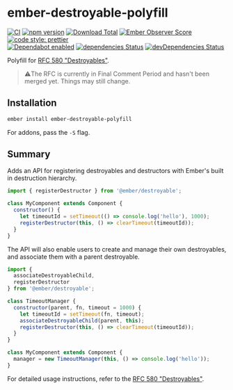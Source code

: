 # ember-destroyable-polyfill

[![CI](https://github.com/buschtoens/ember-destroyable-polyfill/workflows/CI/badge.svg)](https://github.com/buschtoens/ember-destroyable-polyfill/actions)
[![npm version](https://badge.fury.io/js/ember-destroyable-polyfill.svg)](http://badge.fury.io/js/ember-destroyable-polyfill)
[![Download Total](https://img.shields.io/npm/dt/ember-destroyable-polyfill.svg)](http://badge.fury.io/js/ember-destroyable-polyfill)
[![Ember Observer Score](https://emberobserver.com/badges/ember-destroyable-polyfill.svg)](https://emberobserver.com/addons/ember-destroyable-polyfill)
[![code style: prettier](https://img.shields.io/badge/code_style-prettier-ff69b4.svg)](https://github.com/prettier/prettier)  
[![Dependabot enabled](https://img.shields.io/badge/dependabot-enabled-blue.svg?logo=dependabot)](https://dependabot.com/)
[![dependencies Status](https://david-dm.org/buschtoens/ember-destroyable-polyfill/status.svg)](https://david-dm.org/buschtoens/ember-destroyable-polyfill)
[![devDependencies Status](https://david-dm.org/buschtoens/ember-destroyable-polyfill/dev-status.svg)](https://david-dm.org/buschtoens/ember-destroyable-polyfill?type=dev)

Polyfill for [RFC 580 "Destroyables"][rfc-580].

[rfc-580]: https://github.com/emberjs/rfcs/pull/580

> ⚠️The RFC is currently in Final Comment Period and hasn't been merged yet.
> Things may still change.

## Installation

```bash
ember install ember-destroyable-polyfill
```

For addons, pass the `-S` flag.

## Summary

Adds an API for registering destroyables and destructors with Ember's built in
destruction hierarchy.

```js
import { registerDestructor } from '@ember/destroyable';

class MyComponent extends Component {
  constructor() {
    let timeoutId = setTimeout(() => console.log('hello'), 1000);
    registerDestructor(this, () => clearTimeout(timeoutId));
  }
}
```

The API will also enable users to create and manage their own destroyables, and
associate them with a parent destroyable.

```js
import {
  associateDestroyableChild,
  registerDestructor
} from '@ember/destroyable';

class TimeoutManager {
  constructor(parent, fn, timeout = 1000) {
    let timeoutId = setTimeout(fn, timeout);
    associateDestroyableChild(parent, this);
    registerDestructor(this, () => clearTimeout(timeoutId));
  }
}

class MyComponent extends Component {
  manager = new TimeoutManager(this, () => console.log('hello'));
}
```

For detailed usage instructions, refer to the
[RFC 580 "Destroyables"][rfc-580].
